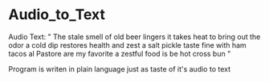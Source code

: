# Audio_to_Text

Audio Text: " The stale smell of old beer lingers it takes heat to bring out the odor a cold dip restores health and zest a salt pickle taste fine with ham tacos al Pastore are my favorite a zestful food is be hot cross bun "

Program is writen in plain language just as taste of it's audio to text 
